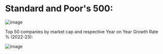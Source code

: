 # Standard and Poor's 500:

![image](https://github.com/user-attachments/assets/b2850ef4-9d4a-4e4e-95aa-dd8071711393)

Top 50 companies by market cap and respective Year on Year Growth Rate % (2022-23):

![image](https://github.com/user-attachments/assets/02f4ed40-61f3-498a-a80b-00c02e9f4c41)


